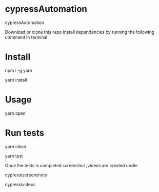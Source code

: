 # cypressAutomation
cypressAutomation

Download or clone this repo
Install dependencies by running the following command in terminal

# Install
npm i -g yarn

yarn install

# Usage
yarn open

# Run tests
yarn clean

yarn test

Once the tests is completed screenshot ,videos are created under

cypress\screenshots

cypress\videos
